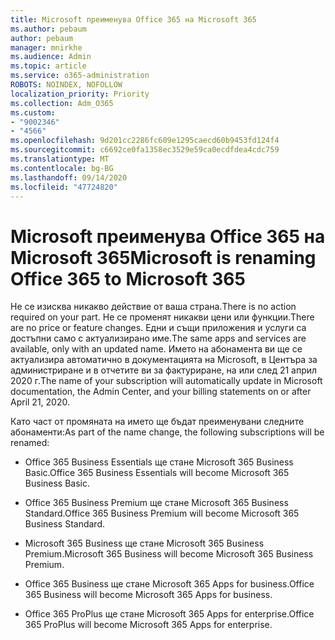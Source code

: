 ```yaml
---
title: Microsoft преименува Office 365 на Microsoft 365
ms.author: pebaum
author: pebaum
manager: mnirkhe
ms.audience: Admin
ms.topic: article
ms.service: o365-administration
ROBOTS: NOINDEX, NOFOLLOW
localization_priority: Priority
ms.collection: Adm_O365
ms.custom:
- "9002346"
- "4566"
ms.openlocfilehash: 9d201cc2286fc609e1295caecd60b9453fd124f4
ms.sourcegitcommit: c6692ce0fa1358ec3529e59ca0ecdfdea4cdc759
ms.translationtype: MT
ms.contentlocale: bg-BG
ms.lasthandoff: 09/14/2020
ms.locfileid: "47724820"
---
```

# <a name="microsoft-is-renaming-office-365-to-microsoft-365"></a><span data-ttu-id="adcac-102">Microsoft преименува Office 365 на Microsoft 365</span><span class="sxs-lookup"><span data-stu-id="adcac-102">Microsoft is renaming Office 365 to Microsoft 365</span></span>

<span data-ttu-id="adcac-103">Не се изисква никакво действие от ваша страна.</span><span class="sxs-lookup"><span data-stu-id="adcac-103">There is no action required on your part.</span></span> <span data-ttu-id="adcac-104">Не се променят никакви цени или функции.</span><span class="sxs-lookup"><span data-stu-id="adcac-104">There are no price or feature changes.</span></span> <span data-ttu-id="adcac-105">Едни и същи приложения и услуги са достъпни само с актуализирано име.</span><span class="sxs-lookup"><span data-stu-id="adcac-105">The same apps and services are available, only with an updated name.</span></span> <span data-ttu-id="adcac-106">Името на абонамента ви ще се актуализира автоматично в документацията на Microsoft, в Центъра за администриране и в отчетите ви за фактуриране, на или след 21 април 2020 г.</span><span class="sxs-lookup"><span data-stu-id="adcac-106">The name of your subscription will automatically update in Microsoft documentation, the Admin Center, and your billing statements on or after April 21, 2020.</span></span>

<span data-ttu-id="adcac-107">Като част от промяната на името ще бъдат преименувани следните абонаменти:</span><span class="sxs-lookup"><span data-stu-id="adcac-107">As part of the name change, the following subscriptions will be renamed:</span></span>

- <span data-ttu-id="adcac-108">Office 365 Business Essentials ще стане Microsoft 365 Business Basic.</span><span class="sxs-lookup"><span data-stu-id="adcac-108">Office 365 Business Essentials will become Microsoft 365 Business Basic.</span></span>

- <span data-ttu-id="adcac-109">Office 365 Business Premium ще стане Microsoft 365 Business Standard.</span><span class="sxs-lookup"><span data-stu-id="adcac-109">Office 365 Business Premium will become Microsoft 365 Business Standard.</span></span>

- <span data-ttu-id="adcac-110">Microsoft 365 Business ще стане Microsoft 365 Business Premium.</span><span class="sxs-lookup"><span data-stu-id="adcac-110">Microsoft 365 Business will become Microsoft 365 Business Premium.</span></span>

- <span data-ttu-id="adcac-111">Office 365 Business ще стане Microsoft 365 Apps for business.</span><span class="sxs-lookup"><span data-stu-id="adcac-111">Office 365 Business will become Microsoft 365 Apps for business.</span></span>

- <span data-ttu-id="adcac-112">Office 365 ProPlus ще стане Microsoft 365 Apps for enterprise.</span><span class="sxs-lookup"><span data-stu-id="adcac-112">Office 365 ProPlus will become Microsoft 365 Apps for enterprise.</span></span>
